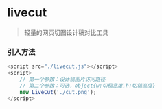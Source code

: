 #  livecut

> 轻量的网页切图设计稿对比工具


### 引入方法

```javascript
<script src="./livecut.js"></script>
<script>
    // 第一个参数：设计稿图片访问路径
    // 第二个参数：可选，object{w:切稿宽度,h:切稿高度}
    new LiveCut('./cut.png'); 
</script>
```
